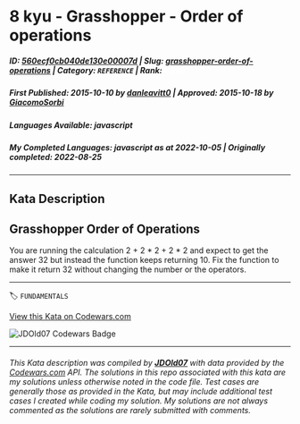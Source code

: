 # 8 kyu - Grasshopper - Order of operations

##### **ID**: [560ecf0cb040de130e00007d](https://www.codewars.com/kata/560ecf0cb040de130e00007d) | **Slug**: [grasshopper-order-of-operations](https://www.codewars.com/kata/560ecf0cb040de130e00007d) | **Category**: `REFERENCE` | **Rank**: <span style="color:white">8 kyu</span>

##### **First Published**: 2015-10-10 ***by*** [danleavitt0](https://www.codewars.com/users/danleavitt0) | **Approved**: 2015-10-18 ***by*** [GiacomoSorbi](https://www.codewars.com/users/GiacomoSorbi)

##### **Languages Available**: javascript

##### **My Completed Languages**: javascript ***as at*** 2022-10-05 | **Originally completed**: 2022-08-25

---

## Kata Description


## Grasshopper Order of Operations



You are running the calculation 2 + 2 \* 2 + 2 \* 2 and expect to get the answer 32 but instead the function keeps returning 10. Fix the function to make it return 32 without changing the number or the operators.

---


🏷 `FUNDAMENTALS`


[View this Kata on Codewars.com](https://www.codewars.com/kata/560ecf0cb040de130e00007d)

![](https://www.codewars.com/users/jdold07/badges/large "JDOld07 Codewars Badge")

---

###### *This Kata description was compiled by [**JDOld07**](https://tpstech.dev) with data provided by the [Codewars.com](https://www.codewars.com) API.  The solutions in this repo associated with this kata are my solutions unless otherwise noted in the code file.  Test cases are generally those as provided in the Kata, but may include additional test cases I created while coding my solution.  My solutions are not always commented as the solutions are rarely submitted with comments.*
